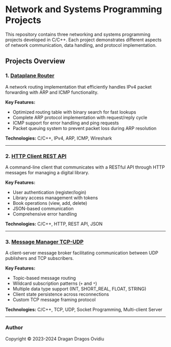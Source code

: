 # Network and Systems Programming Projects

This repository contains three networking and systems programming projects developed in C/C++. Each project demonstrates different aspects of network communication, data handling, and protocol implementation.

## Projects Overview

<!-- ### 1. [Dataplane Router](./dataplane-router/) -->
### 1. [Dataplane Router](https://github.com/dragosdragan03/Communication-Protocols/tree/main/dataplane-router)

A network routing implementation that efficiently handles IPv4 packet forwarding with ARP and ICMP functionality. 

**Key Features:**
- Optimized routing table with binary search for fast lookups
- Complete ARP protocol implementation with request/reply cycle
- ICMP support for error handling and ping requests
- Packet queuing system to prevent packet loss during ARP resolution

**Technologies:** C/C++, IPv4, ARP, ICMP, Wireshark

---

### 2. [HTTP Client REST API](https://github.com/dragosdragan03/Communication-Protocols/tree/main/http-client-rest-api)

A command-line client that communicates with a RESTful API through HTTP messages for managing a digital library.

**Key Features:**
- User authentication (register/login)
- Library access management with tokens
- Book operations (view, add, delete)
- JSON-based communication
- Comprehensive error handling

**Technologies:** C/C++, HTTP, REST API, JSON

---

### 3. [Message Manager TCP-UDP](https://github.com/dragosdragan03/Communication-Protocols/tree/main/message-manager-tcp-udp)

A client-server message broker facilitating communication between UDP publishers and TCP subscribers.

**Key Features:**
- Topic-based message routing
- Wildcard subscription patterns (`+` and `*`)
- Multiple data type support (INT, SHORT_REAL, FLOAT, STRING)
- Client state persistence across reconnections
- Custom TCP message framing protocol

**Technologies:** C/C++, TCP, UDP, Socket Programming, Multi-client Server

---

### Author

Copyright © 2023-2024 Dragan Dragos Ovidiu